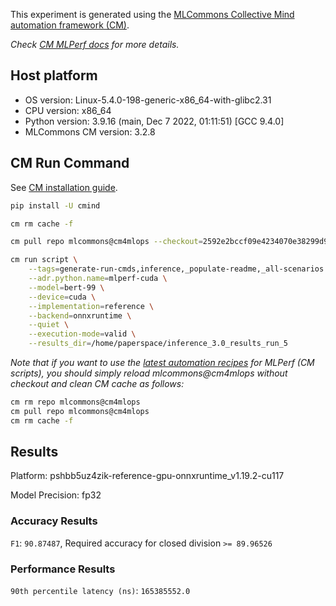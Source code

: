 This experiment is generated using the [MLCommons Collective Mind automation framework (CM)](https://github.com/mlcommons/cm4mlops).

*Check [CM MLPerf docs](https://docs.mlcommons.org/inference) for more details.*

## Host platform

* OS version: Linux-5.4.0-198-generic-x86_64-with-glibc2.31
* CPU version: x86_64
* Python version: 3.9.16 (main, Dec  7 2022, 01:11:51) 
[GCC 9.4.0]
* MLCommons CM version: 3.2.8

## CM Run Command

See [CM installation guide](https://docs.mlcommons.org/inference/install/).

```bash
pip install -U cmind

cm rm cache -f

cm pull repo mlcommons@cm4mlops --checkout=2592e2bccf09e4234070e38299d9d8d697f76eda

cm run script \
	--tags=generate-run-cmds,inference,_populate-readme,_all-scenarios \
	--adr.python.name=mlperf-cuda \
	--model=bert-99 \
	--device=cuda \
	--implementation=reference \
	--backend=onnxruntime \
	--quiet \
	--execution-mode=valid \
	--results_dir=/home/paperspace/inference_3.0_results_run_5
```
*Note that if you want to use the [latest automation recipes](https://docs.mlcommons.org/inference) for MLPerf (CM scripts),
 you should simply reload mlcommons@cm4mlops without checkout and clean CM cache as follows:*

```bash
cm rm repo mlcommons@cm4mlops
cm pull repo mlcommons@cm4mlops
cm rm cache -f

```

## Results

Platform: pshbb5uz4zik-reference-gpu-onnxruntime_v1.19.2-cu117

Model Precision: fp32

### Accuracy Results 
`F1`: `90.87487`, Required accuracy for closed division `>= 89.96526`

### Performance Results 
`90th percentile latency (ns)`: `165385552.0`
